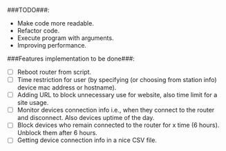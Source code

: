 ###TODO###:

- Make code more readable.
- Refactor code.
- Execute program with arguments.
- Improving performance.


###Features implementation to be done###:

- [ ] Reboot router from script.
- [ ] Time restriction for user (by specifying (or choosing from station info) device mac address or hostname).
- [ ] Adding URL to block unnecessary use for website, also time limit for a site usage.
- [ ] Monitor devices connection info i.e., when they connect to the router and disconnect. Also devices uptime of the day.
- [ ] Block devices who remain connected to the router for x time (6 hours). Unblock them after 6 hours.
- [ ] Getting device connection info in a nice CSV file.
